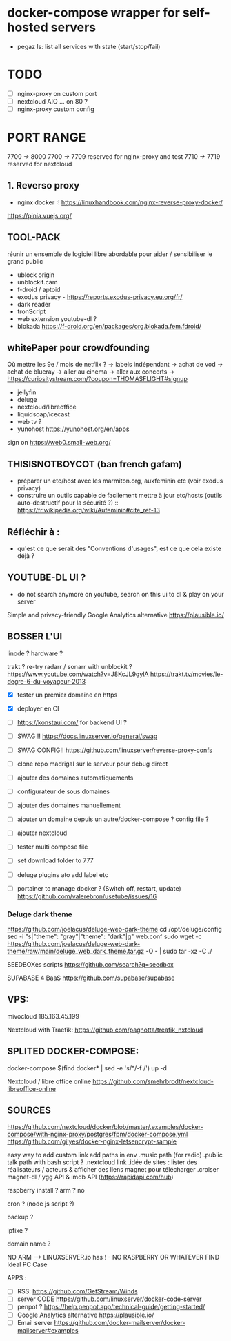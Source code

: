 # docker-compose wrapper for self-hosted servers
- pegaz ls: list all services with state (start/stop/fail)

# TODO

- [ ] nginx-proxy on custom port
- [ ] nextcloud AIO ... on 80 ?
- [ ] nginx-proxy custom config

# PORT RANGE
7700 -> 8000
7700 -> 7709 reserved for nginx-proxy and test
7710 -> 7719 reserved for nextcloud

## 1. Reverso proxy
- nginx docker :!
https://linuxhandbook.com/nginx-reverse-proxy-docker/

https://pinia.vuejs.org/

## TOOL-PACK
réunir un ensemble de logiciel libre abordable pour aider / sensibiliser le grand public
- ublock origin
- unblockit.cam
- f-droid / aptoid
- exodus privacy - https://reports.exodus-privacy.eu.org/fr/
- dark reader
- tronScript
- web extension youtube-dl ?
- blokada https://f-droid.org/en/packages/org.blokada.fem.fdroid/

## whitePaper pour crowdfounding

Où mettre les 9e / mois de netflix ?
-> labels indépendant
-> achat de vod
-> achat de blueray
-> aller au cinema
-> aller aux concerts
-> https://curiositystream.com/?coupon=THOMASFLIGHT#signup

- jellyfin
- deluge
- nextcloud/libreoffice
- liquidsoap/icecast
- web tv ?
- yunohost
https://yunohost.org/en/apps

sign on https://web0.small-web.org/

## THISISNOTBOYCOT (ban french gafam)
- préparer un etc/host avec les marmiton.org, auxfeminin etc (voir exodus privacy)
- construire un outils capable de facilement mettre à jour etc/hosts (outils auto-destructif pour la sécurité ?) :: https://fr.wikipedia.org/wiki/Aufeminin#cite_ref-13

## Réfléchir à :
- qu'est ce que serait des "Conventions d'usages", est ce que cela existe déjà ?
## YOUTUBE-DL UI ?
- do not search anymore on youtube, search on this ui to dl & play on your server

 Simple and privacy-friendly Google Analytics alternative 
https://plausible.io/

## BOSSER L'UI

linode ? hardware ?

trakt ? re-try radarr / sonarr with unblockit ?
https://www.youtube.com/watch?v=J8KcJL9gylA
https://trakt.tv/movies/le-degre-6-du-voyageur-2013

- [x] tester un premier domaine en https
- [x] deployer en CI
- [ ] https://konstaui.com/ for backend UI ?
- [ ] SWAG !! https://docs.linuxserver.io/general/swag
- [ ] SWAG CONFIG!!  https://github.com/linuxserver/reverse-proxy-confs
- [ ] clone repo madrigal sur le serveur pour debug direct
- [ ] ajouter des domaines automatiquements
- [ ] configurateur de sous domaines
- [ ] ajouter des domaines manuellement
- [ ] ajouter un domaine depuis un autre/docker-compose ? config file ?
- [ ] ajouter nextcloud
- [ ] tester multi compose file
- [ ] set download folder to 777
- [ ] deluge plugins ato add label etc
- [ ] portainer to manage docker ? (Switch off, restart, update) https://github.com/valerebron/usetube/issues/16


### Deluge dark theme
https://github.com/joelacus/deluge-web-dark-theme
cd /opt/deluge/config
sed -i "s|\"theme\": \"gray\"|\"theme\": \"dark\"|g" web.conf
sudo wget -c https://github.com/joelacus/deluge-web-dark-theme/raw/main/deluge_web_dark_theme.tar.gz -O - | sudo tar -xz -C ./

SEEDBOXes scripts
https://github.com/search?q=seedbox

SUPABASE 4 BaaS
https://github.com/supabase/supabase 

## VPS:
mivocloud
185.163.45.199

Nextcloud with Traefik:
https://github.com/pagnotta/treafik_nxtcloud

## SPLITED DOCKER-COMPOSE:
docker-compose $(find docker* | sed -e 's/^/-f /') up -d

Nextcloud / libre office online
https://github.com/smehrbrodt/nextcloud-libreoffice-online

## SOURCES
https://github.com/nextcloud/docker/blob/master/.examples/docker-compose/with-nginx-proxy/postgres/fpm/docker-compose.yml
https://github.com/gilyes/docker-nginx-letsencrypt-sample


easy way to add custom link
add paths in env
.music path (for radio)
.public talk path with bash script ?
.nextcloud link
.idée de sites : lister des réalisateurs / acteurs & afficher des liens magnet pour télécharger
.croiser magnet-dl / ygg API & imdb API (https://rapidapi.com/hub)

raspberry install ?
arm ? no

cron ? (node js script ?)

backup ?

ipfixe ?

domain name ?

NO ARM --> LINUXSERVER.io has ! - NO RASPBERRY OR WHATEVER
FIND Ideal PC Case


APPS :

- [ ] RSS: https://github.com/GetStream/Winds
- [ ] server CODE https://github.com/linuxserver/docker-code-server
- [ ] penpot ? https://help.penpot.app/technical-guide/getting-started/
- [ ] Google Analytics alternative https://plausible.io/
- [ ] Email server https://github.com/docker-mailserver/docker-mailserver#examples
